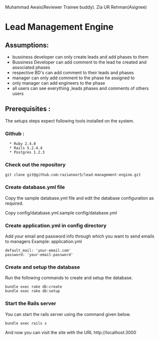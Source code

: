 
Muhammad Awais(Reviewer Trainee buddy).
Zia UR Rehman(Asignee)
# Lead Management Engine
## Assumptions:

  * bussiness developer can only create leads and add phases to them
  * Bussiness Developer can add comment to the lead he created and associated phases
  * respective BD's can add comment to their leads and phases
  * manager can only add comment to the phase he assigned to
  * only manager can add engineers to the phase
  * all users can see everything ,leads phases and comments of others users

## Prerequisites :
  The setups steps expect following tools installed on the system.
### Github :

```shell
  * Ruby 2.4.0
  * Rails 5.2.4.4
  * Postgres 1.2.3
```
### Check out the repository

```shell
git clone git@github.com:razianoor5/lead-management-engine.git
```
### Create database.yml file
  Copy the sample database.yml file and edit the database configuration as required.

  Copy config/database.yml.sample config/database.yml

### Create application.yml in config directory
  Add your email and password info through which you want to send emails to managers
  Example:
  application.yml

  ```shell
  default_mail: 'your-email.com'
  password: 'your-email-password'
  ```
### Create and setup the database
  Run the following commands to create and setup the database.

  ```shell
  bundle exec rake db:create
  bundle exec rake db:setup
  ```
### Start the Rails server
  You can start the rails server using the command given below.

  ```shell
  bundle exec rails s
  ```
  And now you can visit the site with the URL http://localhost:3000

